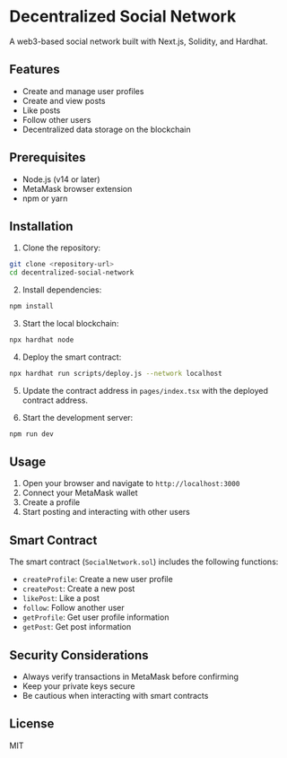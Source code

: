 # Decentralized Social Network

A web3-based social network built with Next.js, Solidity, and Hardhat.

## Features

- Create and manage user profiles
- Create and view posts
- Like posts
- Follow other users
- Decentralized data storage on the blockchain

## Prerequisites

- Node.js (v14 or later)
- MetaMask browser extension
- npm or yarn

## Installation

1. Clone the repository:
```bash
git clone <repository-url>
cd decentralized-social-network
```

2. Install dependencies:
```bash
npm install
```

3. Start the local blockchain:
```bash
npx hardhat node
```

4. Deploy the smart contract:
```bash
npx hardhat run scripts/deploy.js --network localhost
```

5. Update the contract address in `pages/index.tsx` with the deployed contract address.

6. Start the development server:
```bash
npm run dev
```

## Usage

1. Open your browser and navigate to `http://localhost:3000`
2. Connect your MetaMask wallet
3. Create a profile
4. Start posting and interacting with other users

## Smart Contract

The smart contract (`SocialNetwork.sol`) includes the following functions:

- `createProfile`: Create a new user profile
- `createPost`: Create a new post
- `likePost`: Like a post
- `follow`: Follow another user
- `getProfile`: Get user profile information
- `getPost`: Get post information

## Security Considerations

- Always verify transactions in MetaMask before confirming
- Keep your private keys secure
- Be cautious when interacting with smart contracts

## License

MIT 